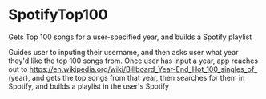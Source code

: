 # SpotifyTop100
Gets Top 100 songs for a user-specified year, and builds a Spotify playlist

Guides user to inputing their username, and then asks user what year they'd like the top 100 songs from.
Once user has input a year, app reaches out to https://en.wikipedia.org/wiki/Billboard_Year-End_Hot_100_singles_of_ (year), 
and gets the top songs from that year, then searches for them in Spotify, and builds a playlist in the user's Spotify
